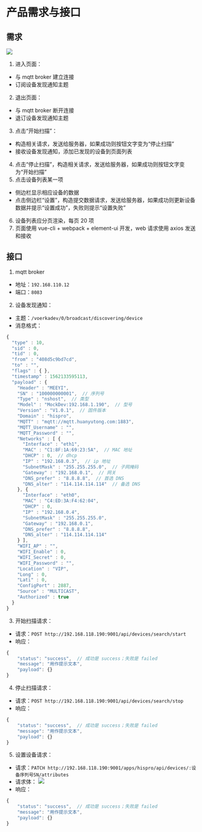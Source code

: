 # 产品需求与接口

## 需求

![](./prototype.png)

1. 进入页面：
  - 与 mqtt broker 建立连接
  - 订阅设备发现通知主题
2. 退出页面：
  - 与 mqtt broker 断开连接
  - 退订设备发现通知主题
3. 点击“开始扫描”：
  - 构造相关请求，发送给服务器，如果成功则按钮文字变为“停止扫描”
  - 接收设备发现通知，添加已发现的设备到页面列表
4. 点击“停止扫描”，构造相关请求，发送给服务器，如果成功则按钮文字变为“开始扫描”
5. 点击设备列表某一项
  - 侧边栏显示相应设备的数据
  - 点击侧边栏“设置”，构造提交数据请求，发送给服务器，如果成功则更新设备数据并提示“设置成功”，失败则提示“设置失败”
6. 设备列表应分页渲染，每页 20 项
7. 页面使用 vue-cli + webpack + element-ui 开发，web 请求使用 axios 发送和接收

## 接口

1. mqtt broker
  - 地址：`192.168.110.12`
  - 端口：`8083`
2. 设备发现通知：
  - 主题：`/voerkadev/0/broadcast/discovering/device`
  - 消息格式：
```js
{
  "type" : 10,
  "sid" : 0,
  "tid" : 0,
  "from" : "408d5c9bd7cd",
  "to" : "",
  "flags" : { },
  "timestamp" : 1562133595113,
  "payload" : {
    "Header" : "MEEYI",
    "SN" : "100000000001",  // 序列号
    "Type" : "nshost",  // 类型
    "Model" : "MockDev:192.168.1.190",  // 型号
    "Version" : "V1.0.1",  // 固件版本
    "Domain" : "hispro",
    "MQTT" : "mqtt://mqtt.huanyutong.com:1883",
    "MQTT_Username" : "",
    "MQTT_Password" : "",
    "Networks" : [ {
      "Interface" : "eth1",
      "MAC" : "C1:8F:1A:69:23:5A",  // MAC 地址
      "DHCP" : 0,  // dhcp
      "IP" : "192.168.0.3",  // ip 地址
      "SubnetMask" : "255.255.255.0",  // 子网掩码
      "Gateway" : "192.168.0.1",  // 网关
      "DNS_prefer" : "8.8.8.8",  // 首选 DNS
      "DNS_alter" : "114.114.114.114"  // 备选 DNS
    }, {
      "Interface" : "eth0",
      "MAC" : "C4:ED:3A:F4:62:04",
      "DHCP" : 0,
      "IP" : "192.168.0.4",
      "SubnetMask" : "255.255.255.0",
      "Gateway" : "192.168.0.1",
      "DNS_prefer" : "8.8.8.8",
      "DNS_alter" : "114.114.114.114"
    } ],
    "WIFI_AP" : "",
    "WIFI_Enable" : 0,
    "WIFI_Secret" : 0,
    "WIFI_Password" : "",
    "Location" : "VIP",
    "Long" : 0,
    "Lati" : 0,
    "ConfigPort" : 2887,
    "Source" : "MULTICAST",
    "Authorized" : true
  }
}
```
3. 开始扫描请求：
  - 请求：`POST http://192.168.118.190:9001/api/devices/search/start`
  - 响应：
```js
{
    "status": "success",  // 成功是 success；失败是 failed
    "message": "用作提示文本",
    "payload": {}
}
```
4. 停止扫描请求：
  - 请求：`POST http://192.168.118.190:9001/api/devices/search/stop`
  - 响应：
```js
{
    "status": "success",  // 成功是 success；失败是 failed
    "message": "用作提示文本",
    "payload": {}
}
```
5. 设置设备请求：
  - 请求：`PATCH http://192.168.118.190:9001/apps/hispro/api/devices/:设备序列号SN/attributes`
  - 请求体：
![](./request_body_for_device_attribute_patch.png)
  - 响应：
```js
{
    "status": "success",  // 成功是 success；失败是 failed
    "message": "用作提示文本",
    "payload": {}
}
```

